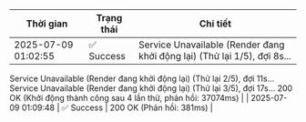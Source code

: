 | Thời gian | Trạng thái | Chi tiết |
|---|---|---|
| 2025-07-09 01:02:55 | ✅ Success | Service Unavailable (Render đang khởi động lại) (Thử lại 1/5), đợi 8s...
Service Unavailable (Render đang khởi động lại) (Thử lại 2/5), đợi 11s...
Service Unavailable (Render đang khởi động lại) (Thử lại 3/5), đợi 17s...
200 OK (Khởi động thành công sau 4 lần thử, phản hồi: 37074ms) |
| 2025-07-09 01:09:48 | ✅ Success | 200 OK (Phản hồi: 381ms) |
